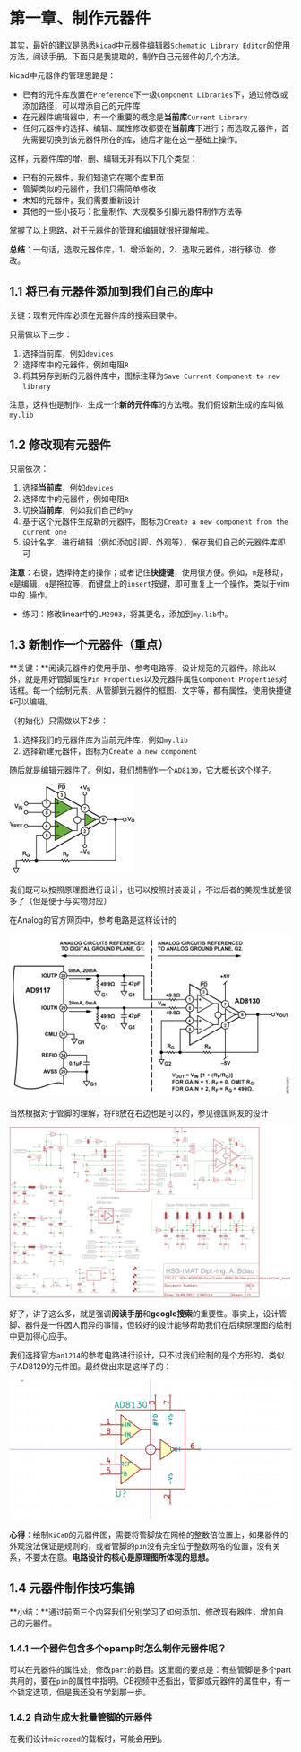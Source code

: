 # 第一章、制作元器件

其实，最好的建议是熟悉`kicad`中元器件编辑器`Schematic Library Editor`的使用方法，阅读手册。下面只是我提取的，制作自己元器件的几个方法。

kicad中元器件的管理思路是：

 - 已有的元件库放置在`Preference`下一级`Component Libraries`下，通过修改或添加路径，可以增添自己的元件库
 - 在元器件编辑器中，有一个重要的概念是**当前库**`Current Library`
 - 任何元器件的选择、编辑、属性修改都要在**当前库**下进行；而选取元器件，首先需要切换到该元器件所在的库，随后才能在这一基础上操作。

这样，元器件库的增、删、编辑无非有以下几个类型：

 - 已有的元器件，我们知道它在哪个库里面
 - 管脚类似的元器件，我们只需简单修改
 - 未知的元器件，我们需要重新设计
 - 其他的一些小技巧：批量制作、大规模多引脚元器件制作方法等

掌握了以上思路，对于元器件的管理和编辑就很好理解啦。

**总结**：一句话，选取元器件库，1、增添新的，2、选取元器件，进行移动、修改。

## 1.1 将已有元器件添加到我们自己的库中

关键：现有元件库必须在元器件库的搜索目录中。

只需做以下三步：

 1. 选择当前库，例如`devices`
 2. 选择库中的元器件，例如电阻`R`
 3. 将其另存到新的元器件库中，图标注释为`Save Current Component to new library`

注意，这样也是制作、生成一个**新的元件库**的方法哦。我们假设新生成的库叫做`my.lib`

## 1.2 修改现有元器件

只需依次：

 1. 选择**当前库**，例如`devices`
 2. 选择库中的元器件，例如电阻`R`
 3. 切换**当前库**，例如我们自己的`my`
 3. 基于这个元器件生成新的元器件，图标为`Create a new component from the current one`
 4. 设计名字，进行编辑（例如添加引脚、外观等），保存我们自己的元器件库即可

**注意**：右键，选择特定的操作；或者记住**快捷键**，使用很方便。例如，`m`是移动，`e`是编辑，`g`是拖拉等，而键盘上的`insert`按键，即可重复上一个操作，类似于vim中的`.`操作。

 - 练习：修改linear中的`LM2903`，将其更名，添加到`my.lib`中。

## 1.3 新制作一个元器件（重点）

**关键：**阅读元器件的使用手册、参考电路等，设计规范的元器件。除此以外，就是用好管脚属性`Pin Properties`以及元器件属性`Component Properties`对话框。每一个绘制元素，从管脚到元器件的框图、文字等，都有属性，使用快捷键`E`可以编辑。

（初始化）只需做以下2步：
 1. 选择我们的元器件库为当前元件库，例如`my.lib`
 2. 选择新建元器件，图标为`Create a new component`

随后就是编辑元器件了。例如，我们想制作一个`AD8130`，它大概长这个样子。

![AD8130](figs/AD8129_AD8130.jpg)

我们既可以按照原理图进行设计，也可以按照封装设计，不过后者的美观性就差很多了（但是便于与实物对应）

在Analog的官方网页中，参考电路是这样设计的

![an1214](figs/an1214.gif)

当然根据对于管脚的理解，将`FB`放在右边也是可以的，参见德国网友的设计

![DDS-AD5930-AD8130](figs/DDS-AD5930-AD8130-Rekonstruktionsfilter_hoal.png)

好了，讲了这么多，就是强调**阅读手册**和**google搜索**的重要性。事实上，设计管脚、器件是一件因人而异的事情，但较好的设计能够帮助我们在后续原理图的绘制中更加得心应手。

我们选择官方`an1214`的参考电路进行设计，只不过我们绘制的是个方形的，类似于AD8129的元件图。最终做出来是这样子的：

![AD8130](figs/AD8130_my.png)

**心得**：绘制`KiCaD`的元器件图，需要将管脚放在网格的整数倍位置上，如果器件的外观没法保证是规则的，或者管脚的`pin`没有完全位于整数网格的位置，没有关系，不要太在意。**电路设计的核心是原理图所体现的思想。**

## 1.4 元器件制作技巧集锦

**小结：**通过前面三个内容我们分别学习了如何添加、修改现有器件，增加自己的元器件。

### 1.4.1 一个器件包含多个opamp时怎么制作元器件呢？

可以在元器件的属性处，修改`part`的数目。这里面的要点是：有些管脚是多个part共用的，要在`pin`的属性中指明。CE视频中还指出，管脚或元器件的属性中，有一个锁定选项，但是我还没有学到那一步。

### 1.4.2 自动生成大批量管脚的元器件

在我们设计`microzed`的载板时，可能会用到。
